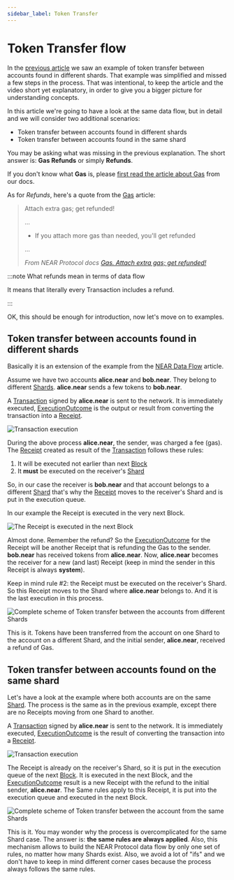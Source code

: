 ```yaml
---
sidebar_label: Token Transfer
---
```


# Token Transfer flow

In the [previous article](near-data-flow.md) we saw an example of token transfer between accounts found in different shards. That example was simplified and missed a few steps in the process. That was intentional, to keep the article and the video short yet explanatory, in order to give you a bigger picture for understanding concepts.

In this article we're going to have a look at the same data flow, but in detail and we will consider two additional scenarios:

- Token transfer between accounts found in different shards
- Token transfer between accounts found in the same shard

You may be asking what was missing in the previous explanation. The short answer is: **Gas Refunds** or simply **Refunds**.

If you don't know what **Gas** is, please [first read the article about Gas](https://docs.near.org/protocol/gas) from our docs.

As for *Refunds*, here's a quote from the [Gas](https://docs.near.org/protocol/gas) article:

> Attach extra gas; get refunded!
>
> ...
>
> - If you attach more gas than needed, you'll get refunded
>
> ...
>
> *From NEAR Protocol docs [Gas. Attach extra gas; get refunded!](https://docs.near.org/protocol/gas#attach-extra-gas-get-refunded)*


:::note What refunds mean in terms of data flow

It means that literally every Transaction includes a refund.

:::

OK, this should be enough for introduction, now let's move on to examples.


## Token transfer between accounts found in different shards

Basically it is an extension of the example from the [NEAR Data Flow](near-data-flow.md) article.

Assume we have two accounts **alice.near** and **bob.near**. They belong to different [Shards](/data-infrastructure/lake-data-structures/shard). **alice.near** sends a few tokens to **bob.near**.

A [Transaction](/data-infrastructure/lake-data-structures/transaction) signed by **alice.near** is sent to the network. It is immediately executed, [ExecutionOutcome](/data-infrastructure/lake-data-structures/execution-outcome) is the output or result from converting the transaction into a [Receipt](/data-infrastructure/lake-data-structures/receipt).

![Transaction execution](/docs/flow/03-tx-outcome-receipt.png)

During the above process **alice.near**, the sender, was charged a fee (gas). The [Receipt](/data-infrastructure/lake-data-structures/receipt) created as result of the [Transaction](/data-infrastructure/lake-data-structures/transaction) follows these rules:

1. It will be executed not earlier than next [Block](/data-infrastructure/lake-data-structures/block)
2. It **must** be executed on the receiver's [Shard](/data-infrastructure/lake-data-structures/shard)

So, in our case the receiver is **bob.near** and that account belongs to a different [Shard](/data-infrastructure/lake-data-structures/shard) that's why the [Receipt](/data-infrastructure/lake-data-structures/receipt) moves to the receiver's Shard and is put in the execution queue.

In our example the Receipt is executed in the very next Block.

![The Receipt is executed in the next Block](/docs/flow/04-send-nears-flow.png)

Almost done. Remember the refund? So the [ExecutionOutcome](/data-infrastructure/lake-data-structures/execution-outcome) for the Receipt will be another Receipt that is refunding the Gas to the sender. **bob.near** has received tokens from **alice.near**. Now, **alice.near** becomes the receiver for a new (and last) Receipt (keep in mind the sender in this Receipt is always **system**).

Keep in mind rule #2: the Receipt must be executed on the receiver's Shard. So this Receipt moves to the Shard where **alice.near** belongs to. And it is the last execution in this process.

![Complete scheme of Token transfer between the accounts from different Shards](/docs/flow-token-transfer/01-diff-shards-complete.png)

This is it. Tokens have been transferred from the account on one Shard to the account on a different Shard, and the initial sender, **alice.near**, received a refund of Gas.


## Token transfer between accounts found on the same shard

Let's have a look at the example where both accounts are on the same [Shard](/data-infrastructure/lake-data-structures/shard). The process is the same as in the previous example, except there are no Receipts moving from one Shard to another.

A [Transaction](/data-infrastructure/lake-data-structures/transaction) signed by **alice.near** is sent to the network. It is immediately executed, [ExecutionOutcome](/data-infrastructure/lake-data-structures/execution-outcome) is the result of converting the transaction into a [Receipt](/data-infrastructure/lake-data-structures/receipt).

![Transaction execution](/docs/flow/03-tx-outcome-receipt.png)

The Receipt is already on the receiver's Shard, so it is put in the execution queue of the next [Block](/data-infrastructure/lake-data-structures/block). It is executed in the next Block, and the [ExecutionOutcome](/data-infrastructure/lake-data-structures/execution-outcome) result is a new Receipt with the refund to the initial sender, **alice.near**. 
The Same rules apply to this Receipt, it is put into the execution queue and executed in the next Block.

![Complete scheme of Token transfer between the account from the same Shards](/docs/flow-token-transfer/02-same-shard-complete.png)

This is it. You may wonder why the process is overcomplicated for the same Shard case. The answer is: **the same rules are always applied**. Also, this mechanism allows to build the NEAR Protocol data flow by only one set of rules, no matter how many Shards exist. Also, we avoid a lot of "ifs" and we don't have to keep in mind different corner cases because the process always follows the same rules.

